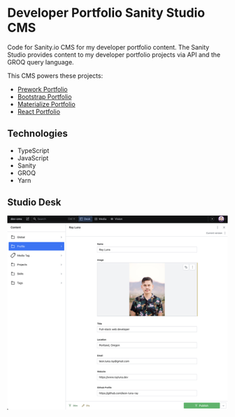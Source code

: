 # Developer Portfolio Sanity Studio CMS

Code for Sanity.io CMS for my developer portfolio content. The Sanity Studio provides content to my developer portfolio projects via API and the GROQ query language.

This CMS powers these projects:

- [Prework Portfolio](https://prework-portfolio-rldev.netlify.app/)
- [Bootstrap Portfolio](https://bootstrap-portfolio-rldev.netlify.app/)
- [Materialize Portfolio](https://materialize-portfolio-rldev.netlify.app/)
- [React Portfolio](https://react-portfolio-rldev.netlify.app/)

## Technologies
- TypeScript
- JavaScript
- Sanity
- GROQ
- Yarn

## Studio Desk
![Screenshot](./static/sanity-studio.png)


